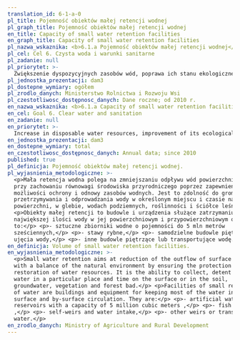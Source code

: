 ```yaml
---
translation_id: 6-1-a-0
pl_title: Pojemność obiektów małej retencji wodnej
pl_graph_title: Pojemność obiektów małej retencji wodnej
en_title: Capacity of small water retention facilities
en_graph_title: Capacity of small water retention facilities
pl_nazwa_wskaznika: <b>6.1.a Pojemność obiektów małej retencji wodnej</b>
pl_cel: Cel 6. Czysta woda i warunki sanitarne
pl_zadanie: null
pl_priorytet: >-
  Zwiększenie dyspozycyjnych zasobów wód, poprawa ich stanu ekologicznego i jakości chemicznej
pl_jednostka_prezentacji: dam3
pl_dostepne_wymiary: ogółem
pl_zrodlo_danych: Ministerstwo Rolnictwa i Rozwoju Wsi
pl_czestotliwosc_dostępnosc_danych: Dane roczne; od 2010 r.
en_nazwa_wskaznika: <b>6.1.a Capacity of small water retention facilities</b>
en_cel: Goal 6. Clear water and sanitation
en_zadanie: null
en_priorytet: >-
  Increase in disposable water resources, improvement of its ecological state and chemical quality
en_jednostka_prezentacji: dam3
en_dostepne_wymiary: total
en_czestotliwosc_dostępnosc_danych: Annual data; since 2010
published: true
pl_definicja: Pojemność obiektów małej retencji wodnej.
pl_wyjasnienia_metodologiczne: >-
  <p>Mała retencja wodna polega na zmniejszaniu odpływu wód powierzchniowych
  przy zachowaniu równowagi środowiska przyrodniczego poprzez zapewnienie
  możliwości ochrony i odnowy zasobów wodnych. Jest to zdolność do gromadzenia,
  przetrzymywania i odprowadzania wody w określonym miejscu i czasie na
  powierzchni, w glebie, wodach podziemnych, roślinności i ściółce leśnej.</p>
  <p>Obiekty małej retencji to budowle i urządzenia służące zatrzymaniu jak
  największej ilości wody w jej powierzchniowym i przypowierzchniowym obiegu. Są
  to:</p> <p>- sztuczne zbiorniki wodne o pojemności do 5 mln metrów
  sześciennych,</p> <p>- stawy rybne,</p> <p>- samodzielne budowle piętrzące i
  ujęcia wody,</p> <p>- inne budowle piętrzące lub transportujące wodę.</p>
en_definicja: Volume of small water retention facilities.
en_wyjasnienia_metodologiczne: >-
  <p>Small water retention aims at reduction of the outflow of surface waters,
  with a balance of the natural environment by ensuring the protection and
  restoration of water resources. It is the ability to collect, detent and drain
  water in a particular place and time on the surface or in the soil,
  groundwater, vegetation and forest bad.</p> <p>Facilities of small retention
  of water are buildings and equipment for keeping most of the water in its
  surface and by-surface circulation. They are:</p> <p>- artificial water
  reservoirs with a capacity of 5 million cubic meters ,</p> <p>- fish ponds
  ,</p> <p>- self-weirs and water intake,</p> <p>- other weirs or transporting
  water.</p>
en_zrodlo_danych: Ministry of Agriculture and Rural Development
---
```

